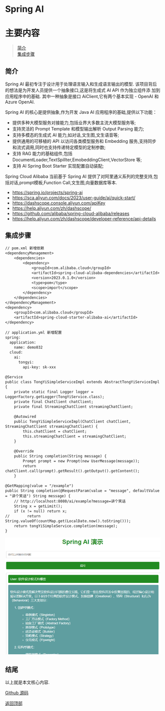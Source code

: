 # Spring AI

# 主要内容

> [简介](#简介)  
> [集成步骤](#集成步骤)  


## 简介

Spring AI 最初专注于设计用于处理语言输入和生成语言输出的模型. 该项目背后的想法是为开发人员提供一个抽象接口,这是将生成式
AI API 作为独立组件添
加到应用程序中的基础. 其中一种抽象是接口 AiClient,它有两个基本实现 - OpenAI 和 Azure OpenAI.

Spring AI 的核心是提供抽象,作为开发 Java AI 应用程序的基础,提供以下功能：

- 提供多种大模型服务对接能力,包括业界大多数主流大模型服务等;
- 支持灵活的 Prompt Template 和模型输出解析 Output Parsing 能力;
- 支持多模态的生成式 AI 能力,如对话,文生图,文生语音等;
- 提供通用的可移植的 API 以访问各类模型服务和 Embedding 服务,支持同步和流式调用,同时也支持传递特定模型的定制参数;
- 支持 RAG 能力的基础组件,包括 DocumentLoader,TextSpillter,EmobeddingClient,VectorStore 等;
- 支持 AI Spring Boot Starter 实现配置自动装配;

Spring Cloud Alibaba 当前基于 Spring AI 提供了对阿里通义系列的完整支持,包括对话,prompt模板,Function Call,文生图,向量数据库等本.

- https://spring.io/projects/spring-ai
- https://sca.aliyun.com/docs/2023/user-guide/ai/quick-start/
- https://dashscope.console.aliyun.com/apiKey
- https://help.aliyun.com/zh/dashscope/
- https://github.com/alibaba/spring-cloud-alibaba/releases
- https://help.aliyun.com/zh/dashscope/developer-reference/api-details

## 集成步骤

```
// pom.xml 新增依赖
<dependencyManagement>
    <dependencies>
        <dependency>
            <groupId>com.alibaba.cloud</groupId>
            <artifactId>spring-cloud-alibaba-dependencies</artifactId>
            <version>2023.0.1.0</version>
            <type>pom</type>
            <scope>import</scope>
        </dependency>
    </dependencies>
</dependencyManagement>
<dependency>
    <groupId>com.alibaba.cloud</groupId>
    <artifactId>spring-cloud-starter-alibaba-ai</artifactId>
</dependency>

// application.yml 新增配置
spring:
  application:
    name: demo032
  cloud:
    ai:
      tongyi:
        api-key: sk-xxx

@Service
public class TongYiSimpleServiceImpl extends AbstractTongYiServiceImpl {
    private static final Logger logger = LoggerFactory.getLogger(TongYiService.class);
    private final ChatClient chatClient;
    private final StreamingChatClient streamingChatClient;

    @Autowired
    public TongYiSimpleServiceImpl(ChatClient chatClient, StreamingChatClient streamingChatClient) {
        this.chatClient = chatClient;
        this.streamingChatClient = streamingChatClient;
    }

    @Override
    public String completion(String message) {
        Prompt prompt = new Prompt(new UserMessage(message));
        return chatClient.call(prompt).getResult().getOutput().getContent();
    }
    
@GetMapping(value = "/example")
public String completion(@RequestParam(value = "message", defaultValue = "讲个笑话") String message) {
    // http://localhost:8080/ai/example?message=讲个笑话
    String x = getLimit();
    if (x != null) return x;
//        return String.valueOf(countMap.get(LocalDate.now().toString()));
    return tongYiSimpleService.completion(message);
}
```

![001.png](0035_springboot3_AI/001.png)

## 结尾

以上就是本文核心内容.

[Github 源码](https://github.com/Awaion/tools/tree/master/demo032)

[返回顶部](#主要内容)

